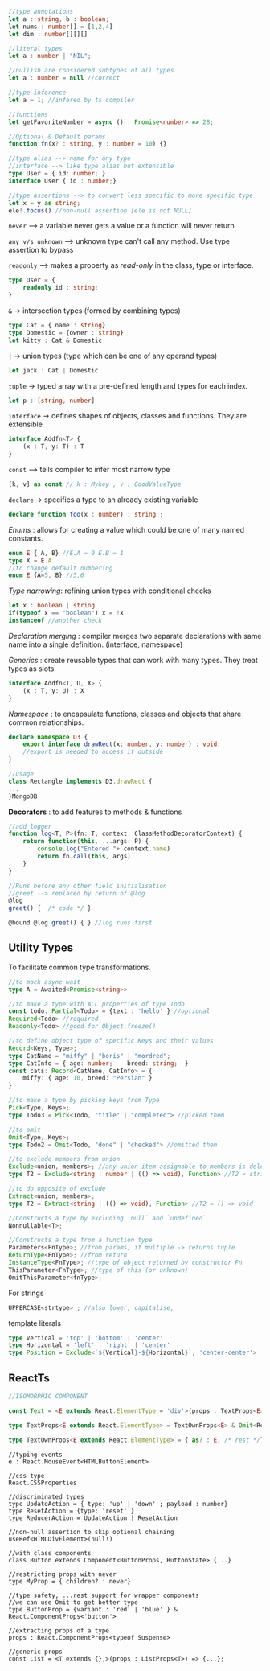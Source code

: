 ```ts
//type annotations
let a : string, b : boolean;
let nums : number[] = [1,2,4]
let dim : number[][][]

//literal types
let a : number | "NIL";

//nullish are considered subtypes of all types
let a : number = null //correct

//type inference
let a = 1; //infered by ts compiler

//functions
let getFavoriteNumber = async () : Promise<number> => 28; 

//Optional & Default params
function fn(x? : string, y : number = 10) {}

//type alias --> name for any type
//interface --> like type alias but extensible
type User = { id: number; }
interface User { id : number;}

//type assertions --> to convert less specific to more specific type
let x = y as string;
ele!.focus() //non-null assertion [ele is not NULL]
```

`never` --> a variable never gets a value or a function will never return

`any v/s unknown` --> unknown type can't call any method. Use type assertion to bypass

`readonly` --> makes a property as _read-only_ in the class, type or interface.
```ts
type User = {
	readonly id : string;
}
```

`&` -> intersection types (formed by combining types)
```ts
type Cat = { name : string}
type Domestic = {owner : string}
let kitty : Cat & Domestic
```

`|` -> union types (type which can be one of any operand types)
```ts
let jack : Cat | Domestic 
```

`tuple` -> typed array with a pre-defined length and types for each index.
```ts
let p : [string, number]
```

`interface` -> defines shapes of objects, classes and functions. They are extensible
```ts
interface Addfn<T> {
	(x : T, y: T) : T
}
```

`const` --> tells compiler to infer most narrow type
```ts
[k, v] as const // k : Mykey , v : GoodValueType
```

`declare` -> specifies a type to an already existing variable
```ts
declare function foo(x : number) : string ;
```

*Enums* : allows for creating a value which could be one of many named constants. 
```ts
enum E { A, B} //E.A = 0 E.B = 1
type X = E.A
//to change default numbering
enum E {A=5, B} //5,6
```

*Type narrowing*: refining union types with conditional checks 
```ts
let x : boolean | string
if(typeof x == "boolean") x = !x
instanceof //another check
```

*Declaration merging* : compiler merges two separate declarations with same name into a single definition. (interface, namespace)

*Generics* : create reusable types that can work with many types. They treat types as slots
```ts
interface Addfn<T, U, X> {
	(x : T, y: U) : X
}
```
 
*Namespace* : to encapsulate functions, classes and objects that share common relationships.
```ts
declare namespace D3 {
	export interface drawRect(x: number, y: number) : void;
	//export is needed to access it outside
}

//usage
class Rectangle implements D3.drawRect {
...
}MongoDB
```

**Decorators** : to add features to methods & functions
```ts
//add logger
function log<T, P>(fn: T, context: ClassMethodDecoratorContext) {
    return function(this, ...args: P) {
        console.log("Entered "+ context.name)
        return fn.call(this, args)
    }
}

//Runs before any other field initialisation
//greet --> replaced by return of @log
@log
greet() {  /* code */ }

@bound @log greet() { } //log runs first
```

## Utility Types

To facilitate common type transformations.
```ts
//to mock async wait
type A = Awaited<Promise<string>>

//to make a type with ALL properties of type Todo
const todo: Partial<Todo> = {text : 'hello' } //optional
Required<Todo> //required
Readonly<Todo> //good for Object.freeze()

//to define object type of specific Keys and their values
Record<Keys, Type>;
type CatName = "miffy" | "boris" | "mordred"; 
type CatInfo = { age: number;    breed: string;  }  
const cats: Record<CatName, CatInfo> = {    
	miffy: { age: 10, breed: "Persian" }
}

//to make a type by picking keys from Type
Pick<Type, Keys>;
type Todo3 = Pick<Todo, "title" | "completed"> //picked them

//to omit
Omit<Type, Keys>;
type Todo2 = Omit<Todo, "done" | "checked"> //omitted them

//to exclude members from union
Exclude<union, members>; //any union item assignable to members is deleted
type T2 = Exclude<string | number | (() => void), Function> //T2 = string | number

//to do opposite of exclude
Extract<union, members>;
type T2 = Extract<string | (() => void), Function> //T2 = () => void

//Constructs a type by excluding `null` and `undefined`
Nonnullable<T>;

//Constructs a type from a function type
Parameters<FnType>; //from params, if multiple -> returns tuple
ReturnType<FnType>; //from return
InstanceType<FnType>; //type of object returned by constructor Fn
ThisParameter<FnType>; //type of this (or unknown)
OmitThisParameter<fnType>;
```

For strings
```ts
UPPERCASE<strtype> ; //also lower, capitalise,
```

template literals
```ts
type Vertical = 'top' | 'bottom' | 'center'
type Horizontal = 'left' | 'right' | 'center'
type Position = Exclude<`${Vertical}-${Horizontal}`, 'center-center'>
```

## ReactTs

```ts
//ISOMORPHIC COMPONENT

const Text = <E extends React.ElementType = 'div'>(props : TextProps<E>) => {}

type TextProps<E extends React.ElementType> = TextOwnProps<E> & Omit<React.ComponentProps<E>, keyof TextOwnProps<E>>

type TextOwnProps<E extends React.ElementType> = { as? : E, /* rest */}
```

```tsx
//typing events
e : React.MouseEvent<HTMLButtonElement>

//css type
React.CSSProperties

//discriminated types
type UpdateAction = { type: 'up' | 'down' ; payload : number}
type ResetAction = {type: 'reset' }
type ReducerAction = UpdateAction | ResetAction

//non-null assertion to skip optional chaining
useRef<HTMLDivElement>(null!) 

//with class components
class Button extends Component<ButtonProps, ButtonState> {...}

//restricting props with never
type MyProp = { children? : never}

//type safety, ...rest support for wrapper components
//we can use Omit to get better type
type ButtonProp = {variant : 'red' | 'blue' } & React.ComponentProps<'button'>

//extracting props of a type
props : React.ComponentProps<typeof Suspense>

//generic props
const List = <T extends {},>(props : ListProps<T>) => {...};
```